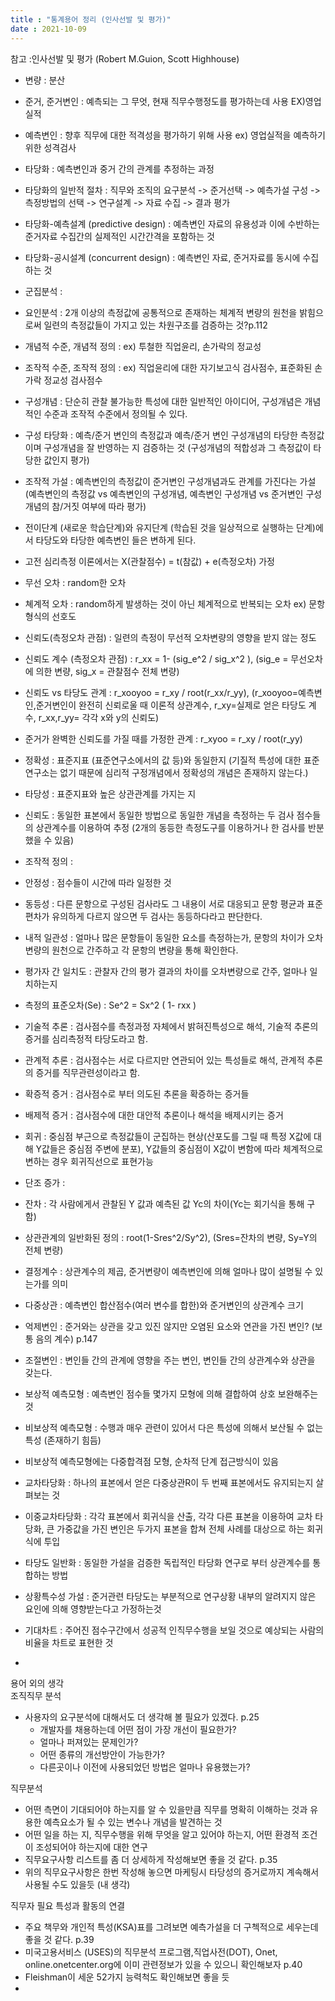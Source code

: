 ```yaml
---
title : "통계용어 정리 (인사선발 및 평가)"
date : 2021-10-09
---
```


참고 :인사선발 및 평가 (Robert M.Guion, Scott Highhouse)  

* 변량 : 분산  
* 준거, 준거변인 : 예측되는 그 무엇, 현재 직무수행정도를 평가하는데 사용   EX)영업실적  
* 예측변인 : 향후 직무에 대한 적격성을 평가하기 위해 사용 ex) 영업실적을 예측하기 위한 성격검사  
* 타당화 : 예측변인과 중거 간의 관계를 추정하는 과정  
* 타당화의 일반적 절차 : 직무와 조직의 요구분석 -> 준거선택 -> 예측가설 구성 -> 측정방법의 선택 -> 연구설계 -> 자료 수집 -> 결과 평가   
* 타당화-예측설계 (predictive design) : 예측변인 자료의 유용성과 이에 수반하는 준거자료 수집간의 실제적인 시간간격을 포함하는 것  
* 타당화-공시설계 (concurrent design) : 예측변인 자료, 준거자료를 동시에 수집하는 것  
* 군집분석 :  
* 요인분석 : 2개 이상의 측정값에 공통적으로 존재하는 체계적 변량의 원천을 밝힘으로써 일련의 측정값들이 가지고 있는 차원구조를 검증하는 것?p.112  
* 개념적 수준, 개념적 정의 : ex) 투철한 직업윤리, 손가락의 정교성    
* 조작적 수준, 조작적 정의 : ex) 직업윤리에 대한 자기보고식 검사점수, 표준화된 손가락 정교성 검사점수  
* 구성개념 : 단순히 관찰 불가능한 특성에 대한 일반적인 아이디어, 구성개념은 개념적인 수준과 조작적 수준에서 정의될 수 있다.    
* 구성 타당화 : 예측/준거 변인의 측정값과 예측/준거 변인 구성개념의 타당한 측정값이며 구성개념을 잘 반영하는 지 검증하는 것 (구성개념의 적합성과 그 측정값이 타당한 값인지 평가)  
* 조작적 가설 : 예측변인의 측정값이 준거변인 구성개념과도 관계를 가진다는 가설 (예측변인의 측정값 vs 예측변인의 구성개념, 예측변인 구성개념 vs 준거변인 구성개념의 참/거짓 여부에 따라 평가)  
* 전이단계 (새로운 학습단계)와 유지단계 (학습된 것을 일상적으로 실행하는 단계)에서 타당도와 타당한 예측변인 들은 변하게 된다.      
* 고전 심리측정 이론에서는 X(관찰점수) = t(참값) + e(측정오차) 가정  
* 무선 오차 : random한 오차 
* 쳬계적 오차 : random하게 발생하는 것이 아닌 체계적으로 반복되는 오차 ex) 문항형식의 선호도  
* 신뢰도(측정오차 관점) : 일련의 측정이 무선적 오차변량의 영향을 받지 않는 정도
* 신뢰도 계수 (측정오차 관점) : r_xx = 1- (sig_e^2 / sig_x^2 ), (sig_e = 무선오차에 의한 변량, sig_x = 관찰점수 전체 변량)  
* 신뢰도 vs 타당도 관계 : r_xooyoo = r_xy / root(r_xx/r_yy), (r_xooyoo=예측변인,준거변인이 완전히 신뢰로울 때 이론적 상관계수, r_xy=실제로 얻은 타당도 계수, r_xx,r_yy= 각각 x와 y의 신뢰도)  
* 준거가 완벽한 신뢰도를 가질 때를 가정한 관계 : r_xyoo = r_xy / root(r_yy)  
* 정확성 : 표준지표 (표준연구소에서의 값 등)와 동일한지 (기질적 특성에 대한 표준연구소는 없기 때문에 심리적 구정개념에서 정확성의 개념은 존재하지 않는다.)  
* 타당성 : 표준지표와 높은 상관관계를 가지는 지  
* 신뢰도 : 동일한 표본에서 동일한 방법으로 동일한 개념을 측정하는 두 검사 점수들의 상관계수를 이용하여 추정 (2개의 동등한 측정도구를 이용하거나 한 검사를 반분했을 수 있음)  
* 조작적 정의 :  
* 안정성 : 점수들이 시간에 따라 일정한 것  
* 동등성 : 다른 문항으로 구성된 검사라도 그 내용이 서로 대응되고 문항 평균과 표준편차가 유의하게 다르지 않으면 두 검사는 동등하다라고 판단한다.  
* 내적 일관성 : 얼마나 많은 문항들이 동일한 요소를 측정하는가, 문항의 차이가 오차변량의 원천으로 간주하고 각 문항의 변량을 통해 확인한다.  
* 평가자 간 일치도 : 관찰자 간의 평가 결과의 차이를 오차변량으로 간주, 얼마나 일치하는지  
* 측정의 표준오차(Se) : Se^2 = Sx^2 ( 1- rxx ) 
* 기술적 추론 : 검사점수를 측정과정 자체에서 밝혀진특성으로 해석, 기술적 추론의 증거를 심리측정적 타당도라고 함.  
* 관계적 추론 : 검사점수는 서로 다르지만 연관되어 있는 특성들로 해석, 관계적 추론의 증거를 직무관련성이라고 함.   
* 확증적 증거 : 검사점수로 부터 의도된 추론을 확증하는 증거들  
* 배제적 증거 : 검사점수에 대한 대안적 추론이나 해석을 배제시키는 증거  

* 회귀 : 중심점 부근으로 측정값들이 군집하는 현상(산포도를 그릴 때 특정 X값에 대해 Y값들은 중심점 주변에 분포), Y값들의 중심점이 X값이 변함에 따라 체계적으로 변하는 경우 회귀직선으로 표현가능   
* 단조 증가 :  
* 잔차 : 각 사람에게서 관찰된 Y 값과 예측된 값 Yc의 차이(Yc는 회기식을 통해 구함)  
* 상관관계의 일반화된 정의 : root(1-Sres^2/Sy^2), (Sres=잔차의 변량, Sy=Y의 전체 변량)  
* 결정계수 : 상관계수의 제곱, 준거변량이 예측변인에 의해 얼마나 많이 설명될 수 있는가를 의미  

* 다중상관 : 예측변인 합산점수(여러 변수를 합한)와 준거변인의 상관계수 크기  
* 억제변인 : 준거와는 상관을 갖고 있진 않지만 오염된 요소와 연관을 가진 변인? (보통 음의 계수) p.147  
* 조절변인 : 변인들 간의 관계에 영향을 주는 변인, 변인들 간의 상관계수와 상관을 갖는다.  
* 보상적 예측모형 : 예측변인 점수들 몇가지 모형에 의해 결합하여 상호 보완해주는 것  
* 비보상적 예측모형 : 수행과 매우 관련이 있어서 다은 특성에 의해서 보산될 수 없는 특성 (존재하기 힘듬)  
* 비보상적 예측모형에는 다중합격점 모형, 순차적 단계 접근방식이 있음 
* 교차타당화 : 하나의 표본에서 얻은 다중상관R이 두 번째 표본에서도 유지되는지 살펴보는 것  
* 이중교차타당화 : 각각 표본에서 회귀식을 산출, 각각 다른 표본을 이용하여 교차 타당화, 큰 가중값을 가진 변인은 두가지 표본을 합쳐 전체 사례를 대상으로 하는 회귀식에 투입  
* 타당도 일반화 : 동일한 가설을 검증한 독립적인 타당화 연구로 부터 상관계수를 통합하는 방법  
* 상황특수성 가설 : 준거관련 타당도는 부분적으로 연구상황 내부의 알려지지 않은 요인에 의해 영향받는다고 가정하는것  

* 기대차트 : 주어진 점수구간에서 성공적 인직무수행을 보일 것으로 예상되는 사람의 비율을 차트로 표현한 것  
* 
 

용어 외의 생각  
조직직무 분석  
* 사용자의 요구분석에 대해서도 더 생각해 볼 필요가 있겠다. p.25   
  * 개발자를 채용하는데 어떤 점이 가장 개선이 필요한가?  
  * 얼마나 퍼져있는 문제인가?  
  * 어떤 종류의 개선방안이 가능한가?  
  * 다른곳이나 이전에 사용되었던 방법은 얼마나 유용했는가?  
  
직무분석  
* 어떤 측면이 기대되어야 하는지를 알 수 있을만큼 직무를 명확히 이해하는 것과 유용한 예측요소가 될 수 있는 변수나 개념을 발견하는 것  
* 어떤 일을 하는 지, 직무수행을 위해 무엇을 알고 있어야 하는지, 어떤 환경적 조건이 조성되어야 하는지에 대한 연구  
* 직무요구사항 리스트를 좀 더 상세하게 작성해보면 좋을 것 같다. p.35  
* 위의 직무요구사항은 한번 작성해 놓으면 마케팅시 타당성의 증거로까지 계속해서 사용될 수도 있을듯 (내 생각)  
  
직무자 필요 특성과 활동의 연결  
* 주요 책무와 개인적 특성(KSA)표를 그려보면 예측가설을 더 구첵적으로 세우는데 좋을 것 같다. p.39  
* 미국고용서비스 (USES)의 직무분석 프로그램,직업사전(DOT), Onet, online.onetcenter.org에 이미 관련정보가 있을 수 있으니 확인해보자 p.40  
* Fleishman이 세운 52가지 능력척도 확인해보면 좋을 듯  
* 

